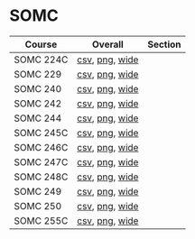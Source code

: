 # SOMC

| Course | Overall | Section |
| ------ | ------- | ------- |
| SOMC 224C | [csv](https://github.com/UCSD-Historical-Enrollment-Data/2024Spring/blob/main/overall/SOMC%20224C.csv), [png](https://raw.githubusercontent.com/UCSD-Historical-Enrollment-Data/2024Spring/main/plot_overall/SOMC%20224C.png), [wide](https://raw.githubusercontent.com/UCSD-Historical-Enrollment-Data/2024Spring/main/plot_overall_wide/SOMC%20224C.png) |  |
| SOMC 229 | [csv](https://github.com/UCSD-Historical-Enrollment-Data/2024Spring/blob/main/overall/SOMC%20229.csv), [png](https://raw.githubusercontent.com/UCSD-Historical-Enrollment-Data/2024Spring/main/plot_overall/SOMC%20229.png), [wide](https://raw.githubusercontent.com/UCSD-Historical-Enrollment-Data/2024Spring/main/plot_overall_wide/SOMC%20229.png) |  |
| SOMC 240 | [csv](https://github.com/UCSD-Historical-Enrollment-Data/2024Spring/blob/main/overall/SOMC%20240.csv), [png](https://raw.githubusercontent.com/UCSD-Historical-Enrollment-Data/2024Spring/main/plot_overall/SOMC%20240.png), [wide](https://raw.githubusercontent.com/UCSD-Historical-Enrollment-Data/2024Spring/main/plot_overall_wide/SOMC%20240.png) |  |
| SOMC 242 | [csv](https://github.com/UCSD-Historical-Enrollment-Data/2024Spring/blob/main/overall/SOMC%20242.csv), [png](https://raw.githubusercontent.com/UCSD-Historical-Enrollment-Data/2024Spring/main/plot_overall/SOMC%20242.png), [wide](https://raw.githubusercontent.com/UCSD-Historical-Enrollment-Data/2024Spring/main/plot_overall_wide/SOMC%20242.png) |  |
| SOMC 244 | [csv](https://github.com/UCSD-Historical-Enrollment-Data/2024Spring/blob/main/overall/SOMC%20244.csv), [png](https://raw.githubusercontent.com/UCSD-Historical-Enrollment-Data/2024Spring/main/plot_overall/SOMC%20244.png), [wide](https://raw.githubusercontent.com/UCSD-Historical-Enrollment-Data/2024Spring/main/plot_overall_wide/SOMC%20244.png) |  |
| SOMC 245C | [csv](https://github.com/UCSD-Historical-Enrollment-Data/2024Spring/blob/main/overall/SOMC%20245C.csv), [png](https://raw.githubusercontent.com/UCSD-Historical-Enrollment-Data/2024Spring/main/plot_overall/SOMC%20245C.png), [wide](https://raw.githubusercontent.com/UCSD-Historical-Enrollment-Data/2024Spring/main/plot_overall_wide/SOMC%20245C.png) |  |
| SOMC 246C | [csv](https://github.com/UCSD-Historical-Enrollment-Data/2024Spring/blob/main/overall/SOMC%20246C.csv), [png](https://raw.githubusercontent.com/UCSD-Historical-Enrollment-Data/2024Spring/main/plot_overall/SOMC%20246C.png), [wide](https://raw.githubusercontent.com/UCSD-Historical-Enrollment-Data/2024Spring/main/plot_overall_wide/SOMC%20246C.png) |  |
| SOMC 247C | [csv](https://github.com/UCSD-Historical-Enrollment-Data/2024Spring/blob/main/overall/SOMC%20247C.csv), [png](https://raw.githubusercontent.com/UCSD-Historical-Enrollment-Data/2024Spring/main/plot_overall/SOMC%20247C.png), [wide](https://raw.githubusercontent.com/UCSD-Historical-Enrollment-Data/2024Spring/main/plot_overall_wide/SOMC%20247C.png) |  |
| SOMC 248C | [csv](https://github.com/UCSD-Historical-Enrollment-Data/2024Spring/blob/main/overall/SOMC%20248C.csv), [png](https://raw.githubusercontent.com/UCSD-Historical-Enrollment-Data/2024Spring/main/plot_overall/SOMC%20248C.png), [wide](https://raw.githubusercontent.com/UCSD-Historical-Enrollment-Data/2024Spring/main/plot_overall_wide/SOMC%20248C.png) |  |
| SOMC 249 | [csv](https://github.com/UCSD-Historical-Enrollment-Data/2024Spring/blob/main/overall/SOMC%20249.csv), [png](https://raw.githubusercontent.com/UCSD-Historical-Enrollment-Data/2024Spring/main/plot_overall/SOMC%20249.png), [wide](https://raw.githubusercontent.com/UCSD-Historical-Enrollment-Data/2024Spring/main/plot_overall_wide/SOMC%20249.png) |  |
| SOMC 250 | [csv](https://github.com/UCSD-Historical-Enrollment-Data/2024Spring/blob/main/overall/SOMC%20250.csv), [png](https://raw.githubusercontent.com/UCSD-Historical-Enrollment-Data/2024Spring/main/plot_overall/SOMC%20250.png), [wide](https://raw.githubusercontent.com/UCSD-Historical-Enrollment-Data/2024Spring/main/plot_overall_wide/SOMC%20250.png) |  |
| SOMC 255C | [csv](https://github.com/UCSD-Historical-Enrollment-Data/2024Spring/blob/main/overall/SOMC%20255C.csv), [png](https://raw.githubusercontent.com/UCSD-Historical-Enrollment-Data/2024Spring/main/plot_overall/SOMC%20255C.png), [wide](https://raw.githubusercontent.com/UCSD-Historical-Enrollment-Data/2024Spring/main/plot_overall_wide/SOMC%20255C.png) |  |
